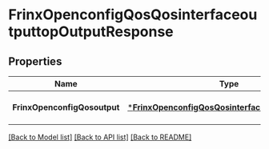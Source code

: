# FrinxOpenconfigQosQosinterfaceoutputtopOutputResponse

## Properties
Name | Type | Description | Notes
------------ | ------------- | ------------- | -------------
**FrinxOpenconfigQosoutput** | [***FrinxOpenconfigQosQosinterfaceoutputtopOutput**](frinx.openconfig.qos.qosinterfaceoutputtop.Output.md) |  | [optional] [default to null]

[[Back to Model list]](../README.md#documentation-for-models) [[Back to API list]](../README.md#documentation-for-api-endpoints) [[Back to README]](../README.md)



